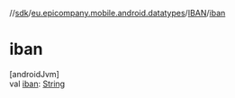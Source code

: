 //[sdk](../../../index.md)/[eu.epicompany.mobile.android.datatypes](../index.md)/[IBAN](index.md)/[iban](iban.md)

# iban

[androidJvm]\
val [iban](iban.md): [String](https://kotlinlang.org/api/latest/jvm/stdlib/kotlin/-string/index.html)

